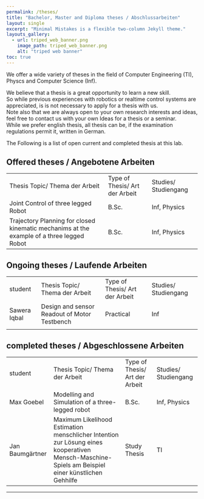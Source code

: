 ```yaml
---
permalink: /theses/
title: "Bachelor, Master and Diploma theses / Abschlussarbeiten"
layout: single
excerpt: "Minimal Mistakes is a flexible two-column Jekyll theme."
layouts_gallery:
  - url: triped_web_banner.png
    image_path: triped_web_banner.png
    alt: "triped web banner"
toc: true
---
```

We offer a wide variety of theses in the field of Computer Engineering (TI), Physcs and Computer Science (Inf).

We believe that a thesis is a great opportunity to learn a new skill.  
So while previous experiences with robotics or realtime control systems are appreciated, is is not necessary to apply for a thesis with us.  
Note also that we are always open to your own research interests and ideas, feel free to contact us with your own Ideas for a thesis or a seminar.  
While we prefer english thesis, all thesis can be, if the examination regulations permit it, written in German. 

The Following is a list of open current and completed thesis at this lab.

## Offered theses / Angebotene Arbeiten
<table>
    <tr>
        <td>Thesis Topic/ Thema der Arbeit</td>
        <td>Type of Thesis/ Art der Arbeit</td>
        <td>Studies/ Studiengang</td>
    </tr>
    <tr>
        <td> Joint Control of three legged Robot</td>
        <td>B.Sc.</td>
        <td>Inf, Physics</td>
    </tr>
    <tr>
        <td>Trajectory Planning for closed kinematic mechanims at the example of a three legged Robot</td>
        <td>B.Sc.</td>
        <td>Inf, Physics</td>
    </tr>
</table>

## Ongoing theses / Laufende Arbeiten
<table>
    <tr>
        <td>student</td>
        <td>Thesis Topic/ Thema der Arbeit</td>
        <td>Type of Thesis/ Art der Arbeit</td>
        <td>Studies/ Studiengang</td>
    </tr>
    <tr>
        <td>Sawera Iqbal</td>
        <td>Design and sensor Readout of Motor Testbench</td>
        <td>Practical</td>
        <td>Inf</td>
    </tr>
    <tr>
        <td></td>
        <td></td>
        <td></td>
        <td></td>
    </tr>
</table>

## completed theses / Abgeschlossene Arbeiten

<table>
    <tr>
        <td>student</td>
        <td>Thesis Topic/ Thema der Arbeit</td>
        <td>Type of Thesis/ Art der Arbeit</td>
        <td>Studies/ Studiengang</td>
    </tr>
    <tr>
        <td>Max Goebel</td>
        <td>Modelling and Simulation of a three-legged robot</td>
        <td>B.Sc.</td>
        <td>Inf, Physics</td>
    </tr>
    <tr>
        <td>Jan Baumgärtner</td>
        <td>Maximum Likelihood Estimation
menschlicher Intention zur Lösung eines
kooperativen Mensch-Maschine-Spiels am
Beispiel einer künstlichen Gehhilfe</td>
        <td>Study Thesis</td>
        <td>TI</td>
    </tr>
</table>



---

